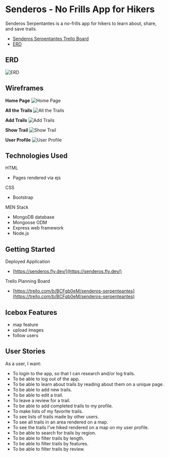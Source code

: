 # Senderos - No Frills App for Hikers

Senderos Serpentantes is a no-frills app for hikers to learn about, share, and save trails.
- [Senderos Serpentantes Trello Board](https://trello.com/b/BCFgb0eM/senderos-serpenteantes)
- [ERD](https://lucid.app/lucidchart/9fd9a54e-3255-4d84-8ff8-6b8d88bce402/edit?viewport_loc=-158%2C141%2C1591%2C863%2C0_0&invitationId=inv_2c3fd439-226b-40e8-9ba6-8214980554d3)

## ERD
![ERD](https://i.imgur.com/1PohWJV.png)

## Wireframes

**Home Page**
![Home Page](https://i.imgur.com/uehY9Xm.png)

**All the Trails**
![All the Trails](https://i.imgur.com/Yh2DuZA.png)

**Add Trails**
![Add Trails](https://i.imgur.com/WI9SHIH.png)

**Show Trail**
![Show Trail](https://i.imgur.com/bOAL3WM.png)

**User Profile**
![User Profile](https://i.imgur.com/26B2L1K.png)

## Technologies Used

HTML
- Pages rendered via ejs

CSS
- Bootstrap

MEN Stack
- MongoDB database
- Mongoose ODM
- Express web framework
- Node.js

## Getting Started

Deployed Application
- [https://senderos.fly.dev/](https://senderos.fly.dev/)

Trello Planning Board
- [https://trello.com/b/BCFgb0eM/senderos-serpenteantes](https://trello.com/b/BCFgb0eM/senderos-serpenteantes)

## Icebox Features

- map feature
- upload images
- follow users

## User Stories

As a user, I want:
- To login to the app, so that I can research and/or log trails.
- To be able to log out of the app.
- To be able to learn about trails by reading about them on a unique page.
- To be able to add new trails.
- To be able to edit a trail.
- To leave a review for a trail.
- To be able to add completed trails to my profile.
- To make lists of my favorite trails.
- To see lists of trails made by other users.
- To see all trails in an area rendered on a map.
- To see the trails I've hiked rendered on a map on my user profile.
- To be able to search for trails by region.
- To be able to filter trails by length.
- To be able to filter trails by features.
- To be able to filter trails by review.




